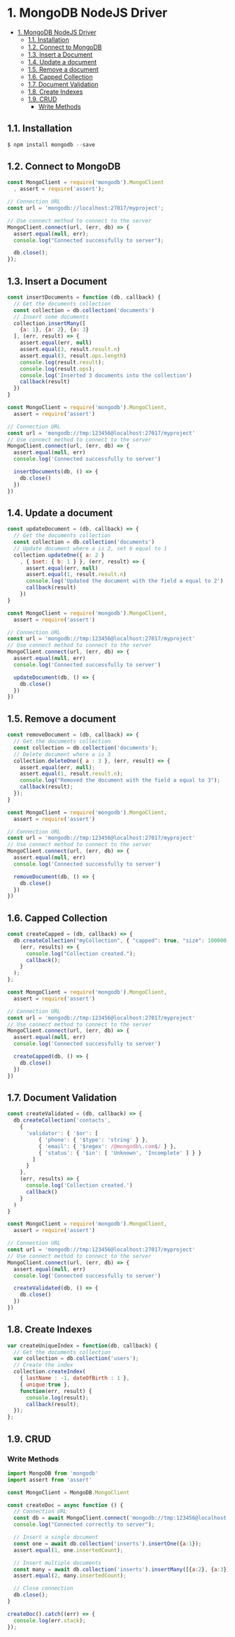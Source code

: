 # 1. MongoDB NodeJS Driver

<!-- TOC -->

- [1. MongoDB NodeJS Driver](#1-mongodb-nodejs-driver)
  - [1.1. Installation](#11-installation)
  - [1.2. Connect to MongoDB](#12-connect-to-mongodb)
  - [1.3. Insert a Document](#13-insert-a-document)
  - [1.4. Update a document](#14-update-a-document)
  - [1.5. Remove a document](#15-remove-a-document)
  - [1.6. Capped Collection](#16-capped-collection)
  - [1.7. Document Validation](#17-document-validation)
  - [1.8. Create Indexes](#18-create-indexes)
  - [1.9. CRUD](#19-crud)
    - [Write Methods](#write-methods)

<!-- /TOC -->

## 1.1. Installation

```js
$ npm install mongodb --save
```

## 1.2. Connect to MongoDB

```js
const MongoClient = require('mongodb').MongoClient
  , assert = require('assert');

// Connection URL
const url = 'mongodb://localhost:27017/myproject';

// Use connect method to connect to the server
MongoClient.connect(url, (err, db) => {
  assert.equal(null, err);
  console.log("Connected successfully to server");

  db.close();
});
```

## 1.3. Insert a Document

```js
const insertDocuments = function (db, callback) {
  // Get the documents collection
  const collection = db.collection('documents')
  // Insert some documents
  collection.insertMany([
    {a: 1}, {a: 2}, {a: 3}
  ], (err, result) => {
    assert.equal(err, null)
    assert.equal(3, result.result.n)
    assert.equal(3, result.ops.length)
    console.log(result.result);
    console.log(result.ops);
    console.log('Inserted 3 documents into the collection')
    callback(result)
  })
}

const MongoClient = require('mongodb').MongoClient,
  assert = require('assert')

// Connection URL
const url = 'mongodb://tmp:123456@localhost:27017/myproject'
// Use connect method to connect to the server
MongoClient.connect(url, (err, db) => {
  assert.equal(null, err)
  console.log('Connected successfully to server')

  insertDocuments(db, () => {
    db.close()
  })
})
```

## 1.4. Update a document

```js
const updateDocument = (db, callback) => {
  // Get the documents collection
  const collection = db.collection('documents')
  // Update document where a is 2, set b equal to 1
  collection.updateOne({ a: 2 }
    , { $set: { b: 1 } }, (err, result) => {
      assert.equal(err, null)
      assert.equal(1, result.result.n)
      console.log('Updated the document with the field a equal to 2')
      callback(result)
    })
}

const MongoClient = require('mongodb').MongoClient,
  assert = require('assert')

// Connection URL
const url = 'mongodb://tmp:123456@localhost:27017/myproject'
// Use connect method to connect to the server
MongoClient.connect(url, (err, db) => {
  assert.equal(null, err)
  console.log('Connected successfully to server')

  updateDocument(db, () => {
    db.close()
  })
})
```

## 1.5. Remove a document

```js
const removeDocument = (db, callback) => {
  // Get the documents collection
  const collection = db.collection('documents');
  // Delete document where a is 3
  collection.deleteOne({ a : 3 }, (err, result) => {
    assert.equal(err, null);
    assert.equal(1, result.result.n);
    console.log("Removed the document with the field a equal to 3");
    callback(result);
  });    
}

const MongoClient = require('mongodb').MongoClient,
  assert = require('assert')

// Connection URL
const url = 'mongodb://tmp:123456@localhost:27017/myproject'
// Use connect method to connect to the server
MongoClient.connect(url, (err, db) => {
  assert.equal(null, err)
  console.log('Connected successfully to server')

  removeDocument(db, () => {
    db.close()
  })
})
```

## 1.6. Capped Collection

```js
const createCapped = (db, callback) => {
  db.createCollection("myCollection", { "capped": true, "size": 100000, "max": 5000},
    (err, results) => {
      console.log("Collection created.");
      callback();
    }
  );
};

const MongoClient = require('mongodb').MongoClient,
  assert = require('assert')

// Connection URL
const url = 'mongodb://tmp:123456@localhost:27017/myproject'
// Use connect method to connect to the server
MongoClient.connect(url, (err, db) => {
  assert.equal(null, err)
  console.log('Connected successfully to server')

  createCapped(db, () => {
    db.close()
  })
})
```

## 1.7. Document Validation

```js
const createValidated = (db, callback) => {
  db.createCollection('contacts',
    {
      'validator': { '$or': [
          { 'phone': { '$type': 'string' } },
          { 'email': { '$regex': /@mongodb\.com$/ } },
          { 'status': { '$in': [ 'Unknown', 'Incomplete' ] } }
        ]
      }
    },
    (err, results) => {
      console.log('Collection created.')
      callback()
    }
  )
}

const MongoClient = require('mongodb').MongoClient,
  assert = require('assert')

// Connection URL
const url = 'mongodb://tmp:123456@localhost:27017/myproject'
// Use connect method to connect to the server
MongoClient.connect(url, (err, db) => {
  assert.equal(null, err)
  console.log('Connected successfully to server')

  createValidated(db, () => {
    db.close()
  })
})
```

## 1.8. Create Indexes

```js
var createUniqueIndex = function(db, callback) {
  // Get the documents collection
  var collection = db.collection('users');
  // Create the index
  collection.createIndex(
    { lastName : -1, dateOfBirth : 1 },
    { unique:true },
    function(err, result) {
      console.log(result);
      callback(result);
  });
};
```

## 1.9. CRUD

### Write Methods

```js
import MongoDB from 'mongodb'
import assert from 'assert'

const MongoClient = MongoDB.MongoClient

const createDoc = async function () {
  // Connection URL
  const db = await MongoClient.connect('mongodb://tmp:123456@localhost:27017/myproject');
  console.log("Connected correctly to server");

  // Insert a single document
  const one = await db.collection('inserts').insertOne({a:1});
  assert.equal(1, one.insertedCount);

  // Insert multiple documents
  const many = await db.collection('inserts').insertMany([{a:2}, {a:3}]);
  assert.equal(2, many.insertedCount);

  // Close connection
  db.close();
}

createDoc().catch((err) => {
  console.log(err.stack);
});
```
